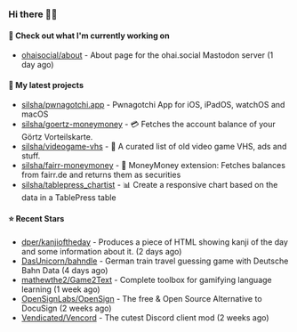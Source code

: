 ### Hi there 🦊👋

#### 👷 Check out what I'm currently working on

- [ohaisocial/about](https://github.com/ohaisocial/about) - About page for the ohai.social Mastodon server (1 day ago)

#### 🌱 My latest projects

- [silsha/pwnagotchi.app](https://github.com/silsha/pwnagotchi.app) - Pwnagotchi App for iOS, iPadOS, watchOS and macOS
- [silsha/goertz-moneymoney](https://github.com/silsha/goertz-moneymoney) - 💳 Fetches the account balance of your Görtz Vorteilskarte.
- [silsha/videogame-vhs](https://github.com/silsha/videogame-vhs) - 👾 A curated list of old video game VHS, ads and stuff.
- [silsha/fairr-moneymoney](https://github.com/silsha/fairr-moneymoney) - 💸 MoneyMoney extension: Fetches balances from fairr.de and returns them as securities
- [silsha/tablepress_chartist](https://github.com/silsha/tablepress_chartist) - 📊 Create a responsive chart based on the data in a TablePress table

#### ⭐ Recent Stars

- [dper/kanjioftheday](https://github.com/dper/kanjioftheday) - Produces a piece of HTML showing kanji of the day and some information about it. (2 days ago)
- [DasUnicorn/bahndle](https://github.com/DasUnicorn/bahndle) - German train travel guessing game with Deutsche Bahn Data (4 days ago)
- [mathewthe2/Game2Text](https://github.com/mathewthe2/Game2Text) - Complete toolbox for gamifying language learning (1 week ago)
- [OpenSignLabs/OpenSign](https://github.com/OpenSignLabs/OpenSign) - The free &amp; Open Source Alternative to DocuSign (2 weeks ago)
- [Vendicated/Vencord](https://github.com/Vendicated/Vencord) - The cutest Discord client mod (2 weeks ago)

